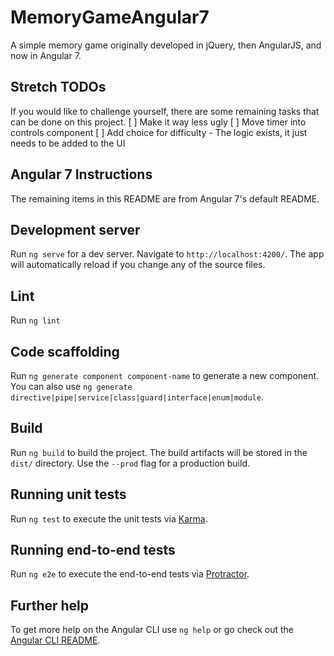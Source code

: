 # MemoryGameAngular7

A simple memory game originally developed in jQuery, then AngularJS, and now in Angular 7.

## Stretch TODOs
If you would like to challenge yourself, there are some remaining tasks that can be done on this project.
[   ] Make it way less ugly
[   ] Move timer into controls component
[   ] Add choice for difficulty
    - The logic exists, it just needs to be added to the UI

## Angular 7 Instructions
The remaining items in this README are from Angular 7's default README.

## Development server

Run `ng serve` for a dev server. Navigate to `http://localhost:4200/`. The app will automatically reload if you change any of the source files.

## Lint

Run `ng lint`

## Code scaffolding

Run `ng generate component component-name` to generate a new component. You can also use `ng generate directive|pipe|service|class|guard|interface|enum|module`.

## Build

Run `ng build` to build the project. The build artifacts will be stored in the `dist/` directory. Use the `--prod` flag for a production build.

## Running unit tests

Run `ng test` to execute the unit tests via [Karma](https://karma-runner.github.io).

## Running end-to-end tests

Run `ng e2e` to execute the end-to-end tests via [Protractor](http://www.protractortest.org/).

## Further help

To get more help on the Angular CLI use `ng help` or go check out the [Angular CLI README](https://github.com/angular/angular-cli/blob/master/README.md).


